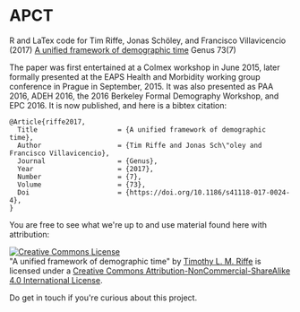 # APCT
R and LaTex code for Tim Riffe, Jonas Schöley, and Francisco Villavicencio (2017) [A unified framework of demographic time](http://genus.springeropen.com/articles/10.1186/s41118-017-0024-4) Genus 73(7)

The paper was first entertained at a Colmex workshop in June 2015, later formally presented at the EAPS Health and Morbidity working group conference in Prague in September, 2015. It was also presented as PAA 2016, ADEH 2016, the 2016 Berkeley Formal Demography Workshop, and EPC 2016. It is now published, and here is a bibtex citation:

```
@Article{riffe2017,
  Title                    = {A unified framework of demographic time},
  Author                   = {Tim Riffe and Jonas Sch\"oley and Francisco Villavicencio},
  Journal                  = {Genus},
  Year                     = {2017},
  Number                   = {7},
  Volume                   = {73},
  Doi                      = {https://doi.org/10.1186/s41118-017-0024-4},
}
```

You are free to see what we're up to and use material found here with attribution:

<a rel="license" href="http://creativecommons.org/licenses/by-nc-sa/4.0/"><img alt="Creative Commons License" style="border-width:0" src="https://i.creativecommons.org/l/by-nc-sa/4.0/88x31.png" /></a><br /><span xmlns:dct="http://purl.org/dc/terms/" property="dct:title">"A unified framework of demographic time"</span> by <a xmlns:cc="http://creativecommons.org/ns#" href="https://sites.google.com/site/timriffepersonal/" property="cc:attributionName" rel="cc:attributionURL">Timothy L. M. Riffe</a> is licensed under a <a rel="license" href="http://creativecommons.org/licenses/by-nc-sa/4.0/">Creative Commons Attribution-NonCommercial-ShareAlike 4.0 International License</a>.

Do get in touch if you're curious about this project.
